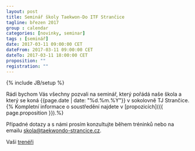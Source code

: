 ```yaml
---
layout: post
title: Seminář školy Taekwon-Do ITF Strančice
tagline: březen 2017
group : calendar
categories: [novinky, seminar]
tags : [seminář]
date: 2017-03-11 09:00:00 CET
dateFrom: 2017-03-11 09:00:00 CET
dateTo: 2017-03-11 18:00:00 CET
proposition: ""
registration: ""
---
```

{% include JB/setup %}

Rádi bychom Vás všechny pozvali na seminář, který pořádá naše škola a který se koná {{page.date | date: "%d.%m.%Y"}} v sokolovně TJ Strančice.
{% Kompletní informace o soustředění najdete v [propozicích]({{ page.proposition }}).%}

Případné dotazy a s námi prosím konzultujte během tréninků nebo na emailu <a href="mailto:skola@taekwondo-strancice.cz">skola@taekwondo-strancice.cz</a>.

Vaši [trenéři](/treneri)
